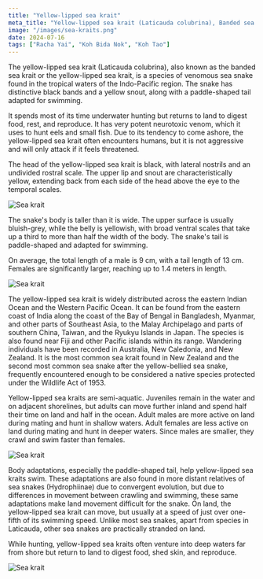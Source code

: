 ```yaml
---
title: "Yellow-lipped sea krait"
meta_title: "Yellow-lipped sea krait (Laticauda colubrina), Banded sea krait, Colubrine sea krait"
image: "/images/sea-kraits.png"
date: 2024-07-16
tags: ["Racha Yai", "Koh Bida Nok", "Koh Tao"]
---
```

The yellow-lipped sea krait (Laticauda colubrina), also known as the banded sea krait or the yellow-lipped sea krait, is a species of venomous sea snake found in the tropical waters of the Indo-Pacific region. The snake has distinctive black bands and a yellow snout, along with a paddle-shaped tail adapted for swimming.

It spends most of its time underwater hunting but returns to land to digest food, rest, and reproduce. It has very potent neurotoxic venom, which it uses to hunt eels and small fish. Due to its tendency to come ashore, the yellow-lipped sea krait often encounters humans, but it is not aggressive and will only attack if it feels threatened.

The head of the yellow-lipped sea krait is black, with lateral nostrils and an undivided rostral scale. The upper lip and snout are characteristically yellow, extending back from each side of the head above the eye to the temporal scales.

![Sea krait](https://github.com/Muratov-Egor/diversnotes/blob/master/assets/images/sea-kraits-4.png?raw=true "Sea krait")

The snake's body is taller than it is wide. The upper surface is usually bluish-grey, while the belly is yellowish, with broad ventral scales that take up a third to more than half the width of the body. The snake's tail is paddle-shaped and adapted for swimming.

On average, the total length of a male is 9 cm, with a tail length of 13 cm. Females are significantly larger, reaching up to 1.4 meters in length.

![Sea krait](https://github.com/Muratov-Egor/diversnotes/blob/master/assets/images/sea-kraits-2.png?raw=true "Sea krait")

The yellow-lipped sea krait is widely distributed across the eastern Indian Ocean and the Western Pacific Ocean. It can be found from the eastern coast of India along the coast of the Bay of Bengal in Bangladesh, Myanmar, and other parts of Southeast Asia, to the Malay Archipelago and parts of southern China, Taiwan, and the Ryukyu Islands in Japan. The species is also found near Fiji and other Pacific islands within its range. Wandering individuals have been recorded in Australia, New Caledonia, and New Zealand. It is the most common sea krait found in New Zealand and the second most common sea snake after the yellow-bellied sea snake, frequently encountered enough to be considered a native species protected under the Wildlife Act of 1953.

Yellow-lipped sea kraits are semi-aquatic. Juveniles remain in the water and on adjacent shorelines, but adults can move further inland and spend half their time on land and half in the ocean. Adult males are more active on land during mating and hunt in shallow waters. Adult females are less active on land during mating and hunt in deeper waters. Since males are smaller, they crawl and swim faster than females.

![Sea krait](https://github.com/Muratov-Egor/diversnotes/blob/master/assets/images/sea-kraits-3.png?raw=true "Sea krait")

Body adaptations, especially the paddle-shaped tail, help yellow-lipped sea kraits swim. These adaptations are also found in more distant relatives of sea snakes (Hydrophiinae) due to convergent evolution, but due to differences in movement between crawling and swimming, these same adaptations make land movement difficult for the snake. On land, the yellow-lipped sea krait can move, but usually at a speed of just over one-fifth of its swimming speed. Unlike most sea snakes, apart from species in Laticauda, other sea snakes are practically stranded on land.

While hunting, yellow-lipped sea kraits often venture into deep waters far from shore but return to land to digest food, shed skin, and reproduce.

![Sea krait](https://github.com/Muratov-Egor/diversnotes/blob/master/assets/images/sea-kraits-5.png?raw=true "Sea krait")

